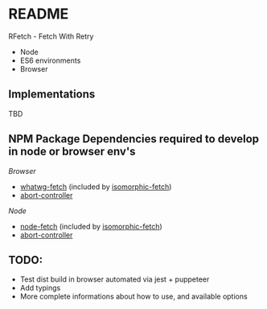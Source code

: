 # README

RFetch - Fetch With Retry

- Node
- ES6 environments
- Browser


## Implementations

TBD


## NPM Package Dependencies required to develop in node or browser env's

*Browser*

* [whatwg-fetch](https://www.npmjs.com/package/whatwg-fetch) (included by [isomorphic-fetch](https://www.npmjs.com/package/isomorphic-fetch))
* [abort-controller](https://www.npmjs.com/package/abort-controller)

*Node*
* [node-fetch](https://www.npmjs.com/package/node-fetch) (included by [isomorphic-fetch](https://www.npmjs.com/package/isomorphic-fetch))
* [abort-controller](https://www.npmjs.com/package/abort-controller)


## TODO:

- Test dist build in browser automated via jest + puppeteer
- Add typings
- More complete informations about how to use, and available options

